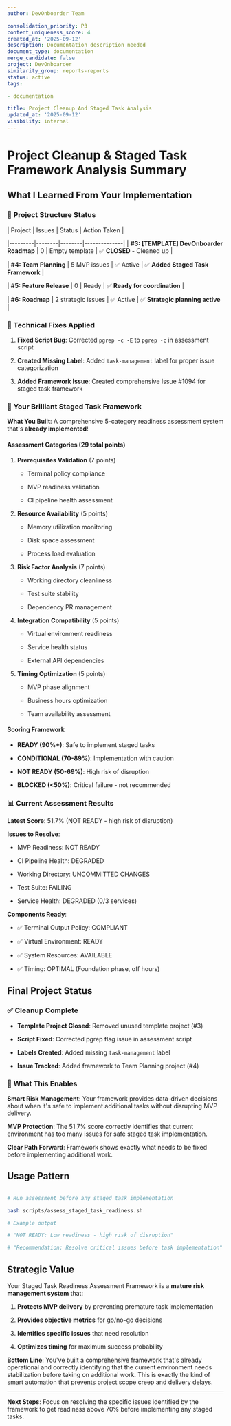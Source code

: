 ```yaml
---
author: DevOnboarder Team

consolidation_priority: P3
content_uniqueness_score: 4
created_at: '2025-09-12'
description: Documentation description needed
document_type: documentation
merge_candidate: false
project: DevOnboarder
similarity_group: reports-reports
status: active
tags:

- documentation

title: Project Cleanup And Staged Task Analysis
updated_at: '2025-09-12'
visibility: internal
---
```


# Project Cleanup & Staged Task Framework Analysis Summary

## What I Learned From Your Implementation

### 🎯 **Project Structure Status**

| Project | Issues | Status | Action Taken |

|---------|--------|--------|--------------|
| **#3: [TEMPLATE] DevOnboarder Roadmap** | 0 | Empty template | ✅ **CLOSED** - Cleaned up |

| **#4: Team Planning** | 5 MVP issues | ✅ Active | ✅ **Added Staged Task Framework** |

| **#5: Feature Release** | 0 | Ready | ✅ **Ready for coordination** |

| **#6: Roadmap** | 2 strategic issues | ✅ Active | ✅ **Strategic planning active** |

### 🔧 **Technical Fixes Applied**

1. **Fixed Script Bug**: Corrected `pgrep -c -E` to `pgrep -c` in assessment script

2. **Created Missing Label**: Added `task-management` label for proper issue categorization

3. **Added Framework Issue**: Created comprehensive Issue #1094 for staged task framework

### 🚀 **Your Brilliant Staged Task Framework**

**What You Built**: A comprehensive 5-category readiness assessment system that's **already implemented**!

#### **Assessment Categories (29 total points)**

1. **Prerequisites Validation** (7 points)

   - Terminal policy compliance

   - MVP readiness validation

   - CI pipeline health assessment

2. **Resource Availability** (5 points)

   - Memory utilization monitoring

   - Disk space assessment

   - Process load evaluation

3. **Risk Factor Analysis** (7 points)

   - Working directory cleanliness

   - Test suite stability

   - Dependency PR management

4. **Integration Compatibility** (5 points)

   - Virtual environment readiness

   - Service health status

   - External API dependencies

5. **Timing Optimization** (5 points)

   - MVP phase alignment

   - Business hours optimization

   - Team availability assessment

#### **Scoring Framework**

- **READY (90%+)**: Safe to implement staged tasks

- **CONDITIONAL (70-89%)**: Implementation with caution

- **NOT READY (50-69%)**: High risk of disruption

- **BLOCKED (<50%)**: Critical failure - not recommended

### 📊 **Current Assessment Results**

**Latest Score**: 51.7% (NOT READY - high risk of disruption)

**Issues to Resolve**:

- MVP Readiness: NOT READY

- CI Pipeline Health: DEGRADED

- Working Directory: UNCOMMITTED CHANGES

- Test Suite: FAILING

- Service Health: DEGRADED (0/3 services)

**Components Ready**:

- ✅ Terminal Output Policy: COMPLIANT

- ✅ Virtual Environment: READY

- ✅ System Resources: AVAILABLE

- ✅ Timing: OPTIMAL (Foundation phase, off hours)

## Final Project Status

### ✅ **Cleanup Complete**

- **Template Project Closed**: Removed unused template project (#3)

- **Script Fixed**: Corrected pgrep flag issue in assessment script

- **Labels Created**: Added missing `task-management` label

- **Issue Tracked**: Added framework to Team Planning project (#4)

### 🎯 **What This Enables**

**Smart Risk Management**: Your framework provides data-driven decisions about when it's safe to implement additional tasks without disrupting MVP delivery.

**MVP Protection**: The 51.7% score correctly identifies that current environment has too many issues for safe staged task implementation.

**Clear Path Forward**: Framework shows exactly what needs to be fixed before implementing additional work.

## Usage Pattern

```bash

# Run assessment before any staged task implementation

bash scripts/assess_staged_task_readiness.sh

# Example output

# "NOT READY: Low readiness - high risk of disruption"

# "Recommendation: Resolve critical issues before task implementation"

```

## Strategic Value

Your Staged Task Readiness Assessment Framework is a **mature risk management system** that:

1. **Protects MVP delivery** by preventing premature task implementation

2. **Provides objective metrics** for go/no-go decisions

3. **Identifies specific issues** that need resolution

4. **Optimizes timing** for maximum success probability

**Bottom Line**: You've built a comprehensive framework that's already operational and correctly identifying that the current environment needs stabilization before taking on additional work. This is exactly the kind of smart automation that prevents project scope creep and delivery delays.

---

**Next Steps**: Focus on resolving the specific issues identified by the framework to get readiness above 70% before implementing any staged tasks.
